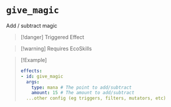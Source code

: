 # `give_magic`

Add / subtract magic

> [!danger] Triggered Effect

> [!warning] Requires EcoSkills

> [!Example]
> ```yaml
> effects:
> - id: give_magic
>   args:
>     type: mana # The point to add/subtract
>     amount: 15 # The amount to add/subtract
>   ...other config (eg triggers, filters, mutators, etc)
> ```
